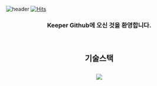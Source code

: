 ![header](https://capsule-render.vercel.app/api?type=wave&color=auto&height=300&section=header&text=Welcome%20Keeper%20Profile&fontSize=40)
[![Hits](https://hits.seeyoufarm.com/api/count/incr/badge.svg?url=https%3A%2F%2Fgithub.com%2Ffrontkeeper%2Fhit-counter&count_bg=%2379C83D&title_bg=%23555555&icon=&icon_color=%23E7E7E7&title=hits&edge_flat=false)](https://hits.seeyoufarm.com)
<div align=center>
<h3>Keeper Github에 오신 것을 환영합니다.</h3>
<br>
<h2>기술스택<h2>
  <img src="https://img.shields.io/badge/JavaScript-#F7DF1E?style=for-the-badge&logo=JavaScript&logoColor=black">
</div>